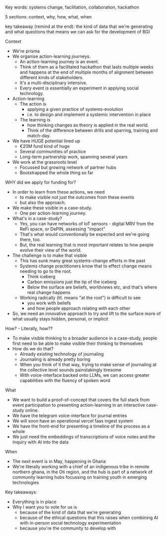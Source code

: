 Key words: systems change, facilitation, collaboration, hackathon

5 sections: context, why, how, what, when

key takeaway (remind at the end): the kind of data that we're generating and what questions that means we can ask for the development of BGI

Context
- We're prisma
- We organise action-learning journeys. 
	- An action-learning journey is an event. 
	- Think of them as a facilitated hackathon that lasts multiple weeks and happens at the end of multiple months of alignment between different kinds of stakeholders. 
	- It's a multi-disciplinary intensive. 
	- Every event is essentially an experiment in applying social technology. 
- Action-learning
	- The action is 
		- applying a given practice of systems-evolution
		- i.e. to design and implement a systemic intervention in place
	- The learning is 
		- how thinking changes as theory is applied in the real world. 
		- Think of the difference between drills and sparring, training and match-day. 
- We have HUGE potential lined up
	- €20M fund kind of huge
	- Several communities of practice
	- Long-term partnership work, spanning several years
- We work at the grassroots level
	- Focussed but growing network of partner hubs
	- Bootstrapped the whole thing so far

WHY did we apply for funding for?
- In order to learn from these actions, we need 
	- to make visible not just the outcomes from these events 
	- but also the approach. 
- We make these visible in a case-study. 
	- One per action-learning journey. 
- What's in a case-study? 
	- Yes, you can have networks of IoT sensors - digital MRV from the ReFi space, or DePIN, assessing "impact"
	- That's what would conventionally be expected and we're going there, too. 
	- But, the real learning that is most important relates to how people evolve their view of the world. 
- The challenge is to make that visible
	- This has sunk many great systems-change efforts in the past
	- Systems change practitioners know that to effect change means needing to go to the root.
		- Think iceberg
		- Carbon emissions just the tip of the iceberg
		- Below the surface are beliefs, worldviews etc, and that's where real change happens
	- Working radically (lit. means "at the root") is difficult to see 
		- you work with beliefs
		- and how people approach relating with each other
- So, we need an innovative approach to try and lift to the surface more of what usually stays hidden, personal, or implicit

How? - Literally, how??
- To make visible thinking to a broader audience in a case-study, people first need to be able to make visible their thinking to themselves 
- How do we do that? 
	- Already existing technology of journaling
	- Journaling is already pretty boring
	- When you think of it that way, trying to make sense of journaling at the collective level sounds painstakingly tiresome
	- With voice-interface backed onto LLMs, we can access greater capabilities with the fluency of spoken word

What
- We want to build a proof-of-concept that covers the full stack from event participation to presenting action-learning in an interactive case-study online. 
- We have the telegram voice-interface for journal entries
- We will soon have an operational vercel faas ingest system
- We have the front-end for presenting a timeline of the process as a whole
- We just need the embeddings of transcriptions of voice notes and the inquiry with AI into the data

When
- The next event is in May, happening in Ghana
- We're literally working with a chief of an indigenous tribe in remote northern ghana, in the Oti region, and the hub is part of a network of community learning hubs focussing on training youth in emerging technologies

Key takeaways:
- Everything is in place
- Why I want you to vote for us is 
	- because of the kind of data that we're generating
	- because of the ethical questions that this raises when combining AI with in-person social technology experimentation
	- because you're the community to develop with